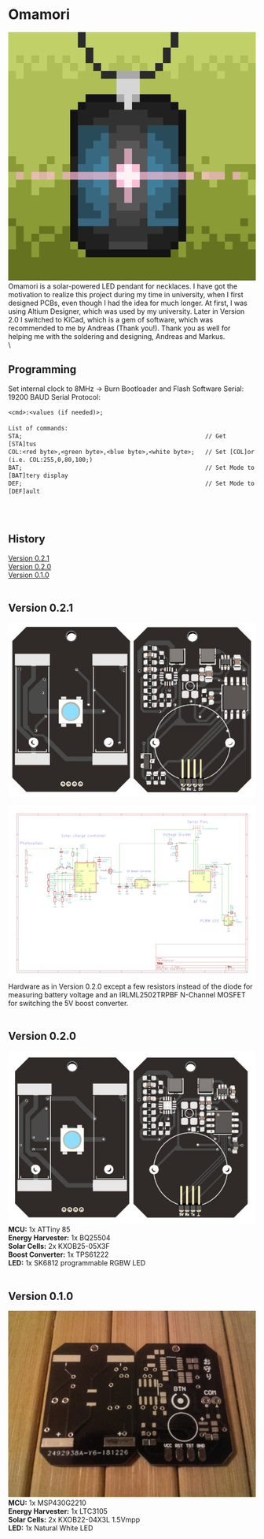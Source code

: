 # Omamori
![Omamori Pixelart](general/Images/Omamori.png)
\
Omamori is a solar-powered LED pendant for necklaces.
I have got the motivation to realize this project during my time in university, when I first designed PCBs, even though I had the idea for much longer.
At first, I was using Altium Designer, which was used by my university. Later in Version 2.0 I switched to KiCad, which is a gem of software, which was recommended to me by Andreas (Thank you!).
Thank you as well for helping me with the soldering and designing, Andreas and Markus. \
\

## Programming

Set internal clock to 8MHz -> Burn Bootloader and Flash Software
Serial: 19200 BAUD
Serial Protocol:

```
<cmd>:<values (if needed)>;

List of commands:
STA;                                                    // Get [STA]tus
COL:<red byte>,<green byte>,<blue byte>,<white byte>;   // Set [COL]or (i.e. COL:255,0,80,100;)
BAT;                                                    // Set Mode to [BAT]tery display
DEF;                                                    // Set Mode to [DEF]ault
```

<br><br>

## History
[Version 0.2.1](#Version-021) \
[Version 0.2.0](#Version-020) \
[Version 0.1.0](#Version-010)
<br><br>

## Version 0.2.1

![PCB v2.0](./0.2/Images/pcb_0.2.1.jpg)

![PCB v2.0](./0.2/Images/schematic_0.2.1.png)
\
Hardware as in Version 0.2.0 except a few resistors instead of the diode for measuring battery voltage and an IRLML2502TRPBF N-Channel MOSFET for switching the 5V boost converter.
<br><br>

## Version 0.2.0
![PCB v2.0](./0.2/Images/pcb_0.2.0.jpg)
\
**MCU:** 1x ATTiny 85 \
**Energy Harvester:** 1x BQ25504 \
**Solar Cells:** 2x KXOB25-05X3F \
**Boost Converter:** 1x TPS61222 \
**LED:** 1x SK6812 programmable RGBW LED
<br><br>

## Version 0.1.0
![PCB v1.0](./0.1/Images/PCB.jpg)
\
**MCU:** 1x MSP430G2210 \
**Energy Harvester:** 1x LTC3105 \
**Solar Cells:** 2x KXOB22-04X3L 1.5Vmpp \
**LED:** 1x Natural White LED
